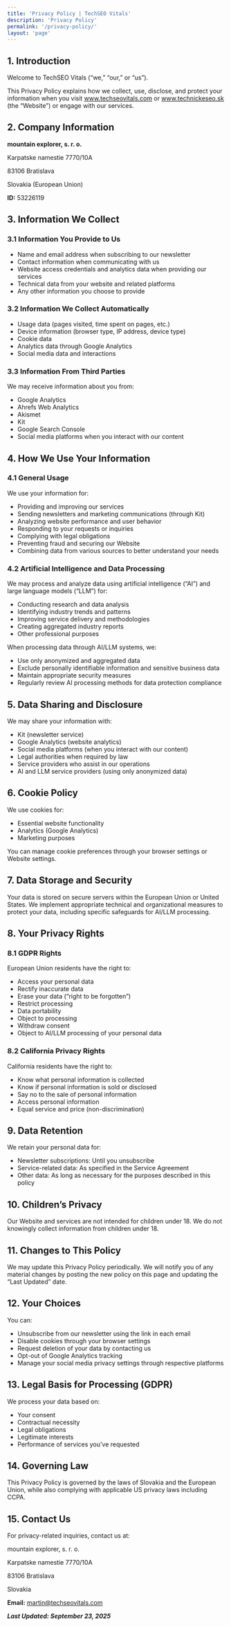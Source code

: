 ```yaml
---
title: 'Privacy Policy | TechSEO Vitals'
description: 'Privacy Policy'
permalink: '/privacy-policy/'
layout: 'page'
---
```


## **1. Introduction**

Welcome to TechSEO Vitals (“we,” “our,” or “us”).

This Privacy Policy explains how we collect, use, disclose, and protect your information when you visit www.techseovitals.com or www.technickeseo.sk (the “Website”) or engage with our services.

## **2. Company Information**

**mountain explorer, s. r. o.**

Karpatske namestie 7770/10A

83106 Bratislava

Slovakia (European Union)

**ID:** 53226119

## **3. Information We Collect**

### **3.1 Information You Provide to Us**

- Name and email address when subscribing to our newsletter
- Contact information when communicating with us
- Website access credentials and analytics data when providing our services
- Technical data from your website and related platforms
- Any other information you choose to provide

### **3.2 Information We Collect Automatically**

- Usage data (pages visited, time spent on pages, etc.)
- Device information (browser type, IP address, device type)
- Cookie data
- Analytics data through Google Analytics
- Social media data and interactions

### **3.3 Information From Third Parties**

We may receive information about you from:

- Google Analytics
- Ahrefs Web Analytics
- Akismet
- Kit
- Google Search Console
- Social media platforms when you interact with our content

## **4. How We Use Your Information**

### **4.1 General Usage**

We use your information for:

- Providing and improving our services
- Sending newsletters and marketing communications (through Kit)
- Analyzing website performance and user behavior
- Responding to your requests or inquiries
- Complying with legal obligations
- Preventing fraud and securing our Website
- Combining data from various sources to better understand your needs

### **4.2 Artificial Intelligence and Data Processing**

We may process and analyze data using artificial intelligence (“AI”) and large language models (“LLM”) for:

- Conducting research and data analysis
- Identifying industry trends and patterns
- Improving service delivery and methodologies
- Creating aggregated industry reports
- Other professional purposes

When processing data through AI/LLM systems, we:

- Use only anonymized and aggregated data
- Exclude personally identifiable information and sensitive business data
- Maintain appropriate security measures
- Regularly review AI processing methods for data protection compliance

## **5. Data Sharing and Disclosure**

We may share your information with:

- Kit (newsletter service)
- Google Analytics (website analytics)
- Social media platforms (when you interact with our content)
- Legal authorities when required by law
- Service providers who assist in our operations
- AI and LLM service providers (using only anonymized data)

## **6. Cookie Policy**

We use cookies for:

- Essential website functionality
- Analytics (Google Analytics)
- Marketing purposes

You can manage cookie preferences through your browser settings or Website settings.

## **7. Data Storage and Security**

Your data is stored on secure servers within the European Union or United States. We implement appropriate technical and organizational measures to protect your data, including specific safeguards for AI/LLM processing.

## **8. Your Privacy Rights**

### **8.1 GDPR Rights**

European Union residents have the right to:

- Access your personal data
- Rectify inaccurate data
- Erase your data (“right to be forgotten”)
- Restrict processing
- Data portability
- Object to processing
- Withdraw consent
- Object to AI/LLM processing of your personal data

### **8.2 California Privacy Rights**

California residents have the right to:

- Know what personal information is collected
- Know if personal information is sold or disclosed
- Say no to the sale of personal information
- Access personal information
- Equal service and price (non-discrimination)

## **9. Data Retention**

We retain your personal data for:

- Newsletter subscriptions: Until you unsubscribe
- Service-related data: As specified in the Service Agreement
- Other data: As long as necessary for the purposes described in this policy

## **10. Children’s Privacy**

Our Website and services are not intended for children under 18. We do not knowingly collect information from children under 18.

## **11. Changes to This Policy**

We may update this Privacy Policy periodically. We will notify you of any material changes by posting the new policy on this page and updating the “Last Updated” date.

## **12. Your Choices**

You can:

- Unsubscribe from our newsletter using the link in each email
- Disable cookies through your browser settings
- Request deletion of your data by contacting us
- Opt-out of Google Analytics tracking
- Manage your social media privacy settings through respective platforms

## **13. Legal Basis for Processing (GDPR)**

We process your data based on:

- Your consent
- Contractual necessity
- Legal obligations
- Legitimate interests
- Performance of services you’ve requested

## **14. Governing Law**

This Privacy Policy is governed by the laws of Slovakia and the European Union, while also complying with applicable US privacy laws including CCPA.

## **15. Contact Us**

For privacy-related inquiries, contact us at:

mountain explorer, s. r. o.

Karpatske namestie 7770/10A

83106 Bratislava

Slovakia

**Email:** martin@techseovitals.com

***Last Updated: September 23, 2025***